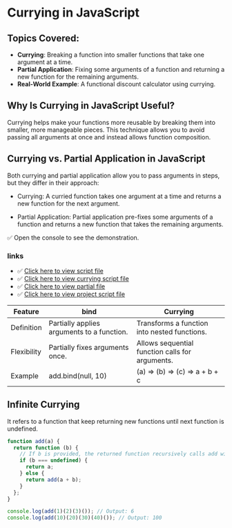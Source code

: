 # Currying in JavaScript

## Topics Covered:

- **Currying**: Breaking a function into smaller functions that take one argument at a time.
- **Partial Application**: Fixing some arguments of a function and returning a new function for the remaining arguments.
- **Real-World Example**: A functional discount calculator using currying.

## Why Is Currying in JavaScript Useful?

Currying helps make your functions more reusable by breaking them into smaller, more manageable pieces. This
technique allows you to avoid passing all arguments at once and instead allows function composition.

## Currying vs. Partial Application in JavaScript

Both currying and partial application allow you to pass arguments in steps, but they differ in their approach:

- Currying: A curried function takes one argument at a time and returns a new function
for the next argument.
            
- Partial Application: Partial application pre-fixes some arguments of a function and
returns a new function that takes the remaining arguments.


✅ Open the console to see the demonstration.
### links 
- ✅ [Click here to view script file](./script.js)
- ✅ [Click here to view currying script file](./examples/currying.js)
- ✅ [Click here to view partial file](./examples/partial.js)
- ✅ [Click here to view project script file](./examples/project.js)

| Feature | bind | Currying |
|-|-|-|
| Definition | Partially applies arguments to a function. | Transforms a function into nested functions. |
| Flexibility | Partially fixes arguments once. | Allows sequential function calls for arguments. |
| Example | add.bind(null, 10) | (a) => (b) => (c) => a + b + c |

## Infinite Currying
It refers to a function that keep returning new functions until next function is undefined.

```javascript
function add(a) {
  return function (b) {
    // If b is provided, the returned function recursively calls add with the updated sum (a + b).
    if (b === undefined) {
      return a; 
    } else {
      return add(a + b); 
    }
  };
}

console.log(add(1)(2)(3)()); // Output: 6
console.log(add(10)(20)(30)(40)()); // Output: 100
```